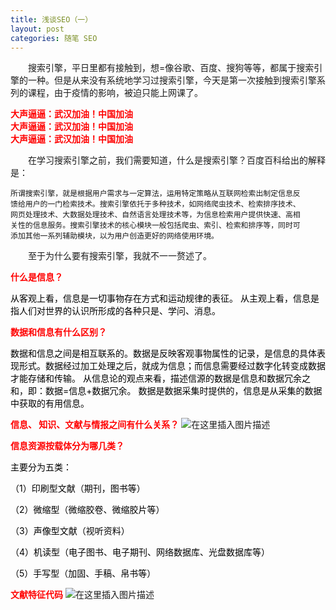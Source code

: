 ```yaml
---
title: 浅谈SEO（一）
layout: post
categories: 随笔 SEO
---
```



&emsp;&emsp;搜索引擎，平日里都有接触到，想=像谷歌、百度、搜狗等等，都属于搜索引擎的一种。但是从来没有系统地学习过搜索引擎，今天是第一次接触到搜索引擎系列的课程，由于疫情的影响，被迫只能上网课了。

**<font color="red">大声逼逼：武汉加油！中国加油</font>**<br>
**<font color="red">大声逼逼：武汉加油！中国加油</font>**<br>
**<font color="red">大声逼逼：武汉加油！中国加油</font>**<br>

 &emsp;&emsp;在学习搜索引擎之前，我们需要知道，什么是搜索引擎？百度百科给出的解释是：

    所谓搜索引擎，就是根据用户需求与一定算法，运用特定策略从互联网检索出制定信息反
    馈给用户的一门检索技术。搜索引擎依托于多种技术，如网络爬虫技术、检索排序技术、
    网页处理技术、大数据处理技术、自然语言处理技术等，为信息检索用户提供快速、高相
    关性的信息服务。搜索引擎技术的核心模块一般包括爬虫、索引、检索和排序等，同时可
    添加其他一系列辅助模块，以为用户创造更好的网络使用环境。

&emsp;&emsp;至于为什么要有搜索引擎，我就不一一赘述了。

**<font color="red">什么是信息？</font>**

<font color="black">从客观上看，信息是一切事物存在方式和运动规律的表征。
从主观上看，信息是指人们对世界的认识所形成的各种只是、学问、消息。</font>

**<font color="red">数据和信息有什么区别？</font>**

<font color="black">数据和信息之间是相互联系的。数据是反映客观事物属性的记录，是信息的具体表现形式。数据经过加工处理之后，就成为信息；而信息需要经过数字化转变成数据才能存储和传输。
从信息论的观点来看，描述信源的数据是信息和数据冗余之和，即：数据=信息+数据冗余。
数据是数据采集时提供的，信息是从采集的数据中获取的有用信息。</font>

**<font color="red">信息、 知识、文献与情报之间有什么关系？</font>**
![在这里插入图片描述](https://img-blog.csdnimg.cn/20200213112929207.png?x-oss-process=image/watermark,type_ZmFuZ3poZW5naGVpdGk,shadow_10,text_aHR0cHM6Ly9ibG9nLmNzZG4ubmV0L3FxXzQxNDIyNDQ4,size_16,color_FFFFFF,t_70)


**<font color="red">信息资源按载体分为哪几类？</font>**


<font color="black">主要分为五类：

（1）印刷型文献（期刊，图书等）

（2）微缩型（微缩胶卷、微缩胶片等）

（3）声像型文献（视听资料）

（4）机读型（电子图书、电子期刊、网络数据库、光盘数据库等）

（5）手写型（加固、手稿、帛书等）</font>

**<font color="red">文献特征代码</font>**
![在这里插入图片描述](https://img-blog.csdnimg.cn/20200213115303567.png?x-oss-process=image/watermark,type_ZmFuZ3poZW5naGVpdGk,shadow_10,text_aHR0cHM6Ly9ibG9nLmNzZG4ubmV0L3FxXzQxNDIyNDQ4,size_16,color_FFFFFF,t_70)

